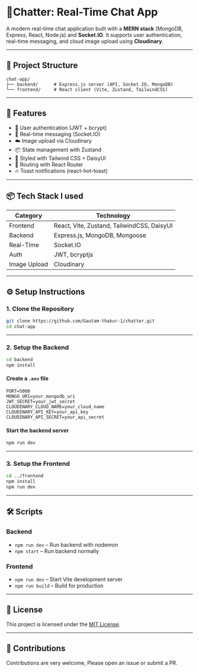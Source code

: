 # 💬Chatter: Real-Time Chat App

A modern real-time chat application built with a **MERN stack** (MongoDB, Express, React, Node.js) and **Socket.IO**. It supports user authentication, real-time messaging, and cloud image upload using **Cloudinary**.

---

## 🧱 Project Structure

```
chat-app/
├── backend/      # Express.js server (API, Socket.IO, MongoDB)
└── frontend/     # React client (Vite, Zustand, TailwindCSS)
```

---

## 🚀 Features

- 🔐 User authentication (JWT + bcrypt)
- 💬 Real-time messaging (Socket.IO)
- ☁️ Image upload via Cloudinary
- 📦 State management with Zustand
- 🎨 Styled with Tailwind CSS + DaisyUI
- 🧭 Routing with React Router
- 🔥 Toast notifications (react-hot-toast)

---

## 📦 Tech Stack I used

| Category     | Technology                                 |
| ------------ | ------------------------------------------ |
| Frontend     | React, Vite, Zustand, TailwindCSS, DaisyUI |
| Backend      | Express.js, MongoDB, Mongoose              |
| Real-Time    | Socket.IO                                  |
| Auth         | JWT, bcryptjs                              |
| Image Upload | Cloudinary                                 |

---

## ⚙️ Setup Instructions

### 1. Clone the Repository

```bash
git clone https://github.com/Gautam-thakur-1/chatter.git
cd chat-app
```

---

### 2. Setup the Backend

```bash
cd backend
npm install
```

#### Create a `.env` file

```env
PORT=5000
MONGO_URI=your_mongodb_uri
JWT_SECRET=your_jwt_secret
CLOUDINARY_CLOUD_NAME=your_cloud_name
CLOUDINARY_API_KEY=your_api_key
CLOUDINARY_API_SECRET=your_api_secret
```

#### Start the backend server

```bash
npm run dev
```

---

### 3. Setup the Frontend

```bash
cd ../frontend
npm install
npm run dev
```

---

## 🛠 Scripts

### Backend

- `npm run dev` – Run backend with nodemon
- `npm start` – Run backend normally

### Frontend

- `npm run dev` – Start Vite development server
- `npm run build` – Build for production

---

## 📁 License

This project is licensed under the [MIT License](https://mit-license.org/).

---

## 🙌 Contributions

Contributions are very welcome, Please open an issue or submit a PR.
